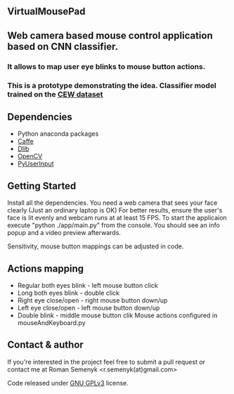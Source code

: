 ## VirtualMousePad
## Web camera based mouse control application based on CNN classifier.
### It allows to map user eye blinks to mouse button actions.

### This is a prototype demonstrating the idea. Classifier model trained on the [CEW dataset](http://parnec.nuaa.edu.cn/xtan/data/ClosedEyeDatabases.html) 

## Dependencies

* Python anaconda packages
* [Caffe](http://caffe.berkeleyvision.org/)
* [Dlib](http://dlib.net/)
* [OpenCV](http://opencv.org/)
* [PyUserInput](https://github.com/PyUserInput/PyUserInput)

## Getting Started
 Install all the dependencies. 
 You need a web camera that sees your face clearly (Just an ordinary laptop is OK) 
 For better results, ensure the user's face is lit evenly and webcam runs at at least 15 FPS.
 To start the applicaion execute "python ./app/main.py" from the console.
 You should see an info popup and a video preview afterwards.
 
 Sensitivity, mouse button mappings can be adjusted in code.
 
## Actions mapping
* Regular both eyes blink - left mouse button click
* Long both eyes blink - double click
* Right eye close/open - right mouse button down/up
* Left eye close/open - left mouse button down/up
* Double blink - middle mouse button clik
Mouse actions configured in mouseAndKeyboard.py 

## Contact & author
If you're interested in the project feel free to submit a pull request or contact me at Roman Semenyk <r.semenyk(at)gmail.com>

Code released under [GNU GPLv3](https://choosealicense.com/licenses/gpl-3.0/) license.

